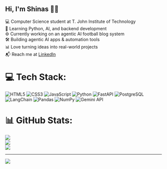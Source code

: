 ## Hi, I'm Shinas 👨‍💻

💻 Computer Science student at T. John Institute of Technology  
🧠 Learning Python, AI, and backend development  
⚙️ Currently working on an agentic AI football blog system  
🛠️ Building agentic AI apps & automation tools  
📊 Love turning ideas into real-world projects  
📬 Reach me at [LinkedIn](https://linkedin.com/in/shinasom)

# 💻 Tech Stack:
![HTML5](https://img.shields.io/badge/html5-%23E34F26.svg?style=flat-square&logo=html5&logoColor=white) ![CSS3](https://img.shields.io/badge/css3-%231572B6.svg?style=flat-square&logo=css3&logoColor=white) ![JavaScript](https://img.shields.io/badge/javascript-%23323330.svg?style=flat-square&logo=javascript&logoColor=%23F7DF1E) ![Python](https://img.shields.io/badge/python-3670A0?style=flat-square&logo=python&logoColor=ffdd54) ![FastAPI](https://img.shields.io/badge/fastapi-005571?style=flat-square&logo=fastapi&logoColor=white) ![PostgreSQL](https://img.shields.io/badge/postgresql-%23316192.svg?style=flat-square&logo=postgresql&logoColor=white) ![LangChain](https://img.shields.io/badge/LangChain-%23000000.svg?style=flat-square&logoColor=white) ![Pandas](https://img.shields.io/badge/pandas-%23150458.svg?style=flat-square&logo=pandas&logoColor=white) ![NumPy](https://img.shields.io/badge/numpy-%23013243.svg?style=flat-square&logo=numpy&logoColor=white) ![Gemini API](https://img.shields.io/badge/Gemini_API-%2300C853.svg?style=flat-square&logo=google&logoColor=white)

# 📊 GitHub Stats:
![](https://github-readme-stats.vercel.app/api?username=Shinasom&theme=transparent&hide_border=false&include_all_commits=false&count_private=false)<br/>
![](https://nirzak-streak-stats.vercel.app/?user=Shinasom&theme=transparent&hide_border=false)<br/>
![](https://github-readme-stats.vercel.app/api/top-langs/?username=Shinasom&theme=transparent&hide_border=false&include_all_commits=false&count_private=false&layout=compact)

---
[![](https://visitcount.itsvg.in/api?id=Shinasom&icon=0&color=0)](https://visitcount.itsvg.in)

<!-- Proudly created with GPRM ( https://gprm.itsvg.in ) -->
